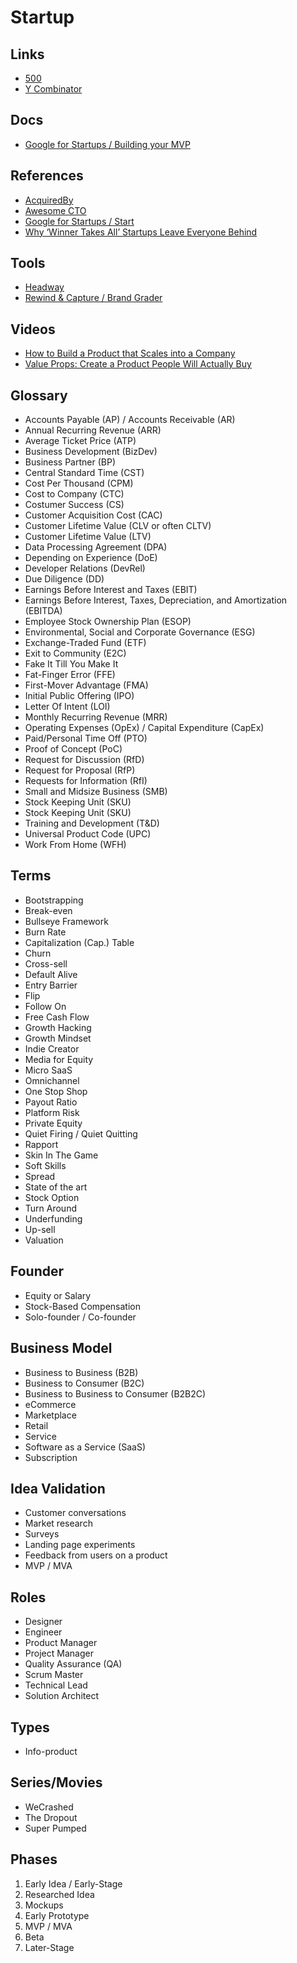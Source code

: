 # Startup

<!--
Caserbin raises $10M in seed funding to help companies deliver a great candidate experience! Read more ->

https://github.com/gravitational/teleport/blob/master/rfd/0000-rfds.md

https://angel.co
https://linktr.ee

Pró-Labore

Layoff
-->

<!--
Generalist Engineer
Generalist Software Engineer
Start-up Specialist
Founding Engineer
-->

## Links

- [500](https://500.co)
- [Y Combinator](https://ycombinator.com)

## Docs

- [Google for Startups / Building your MVP](https://startup.google.com/start/building-your-mvp/)

## References

- [AcquiredBy](https://acquiredby.co)
- [Awesome CTO](https://github.com/kuchin/awesome-cto)
- [Google for Startups / Start](https://startup.google.com/start/)
- [Why ‘Winner Takes All’ Startups Leave Everyone Behind](https://marker.medium.com/why-winner-takes-all-leaves-everyone-behind-19bd756e1610)

## Tools

- [Headway](https://headwayapp.co)
- [Rewind & Capture / Brand Grader](https://rewindandcapture.com/brand-grader)

## Videos

- [How to Build a Product that Scales into a Company](https://youtube.com/watch?v=r-98YRAF1dY)
- [Value Props: Create a Product People Will Actually Buy](https://youtube.com/watch?v=q8d9uuO1Cf4)

## Glossary

<!--
Customer Experience (CX)
Time to Resolution (TtR)
First Contact Resolution (FCR)
Quality Assurance (QA)
Cost to Serve (CtS)
Workforce Management (WFM)
Key Performance Indicator (KPI)
-->

- Accounts Payable (AP) / Accounts Receivable (AR)
- Annual Recurring Revenue (ARR)
- Average Ticket Price (ATP)
- Business Development (BizDev)
- Business Partner (BP)
- Central Standard Time (CST)
- Cost Per Thousand (CPM)
- Cost to Company (CTC)
- Costumer Success (CS)
- Customer Acquisition Cost (CAC)
- Customer Lifetime Value (CLV or often CLTV)
- Customer Lifetime Value (LTV)
- Data Processing Agreement (DPA)
- Depending on Experience (DoE)
- Developer Relations (DevRel)
- Due Diligence (DD)
- Earnings Before Interest and Taxes (EBIT)
- Earnings Before Interest, Taxes, Depreciation, and Amortization (EBITDA)
- Employee Stock Ownership Plan (ESOP)
- Environmental, Social and Corporate Governance (ESG)
- Exchange-Traded Fund (ETF)
- Exit to Community (E2C)
- Fake It Till You Make It
- Fat-Finger Error (FFE)
- First-Mover Advantage (FMA)
- Initial Public Offering (IPO)
- Letter Of Intent (LOI)
- Monthly Recurring Revenue (MRR)
- Operating Expenses (OpEx) / Capital Expenditure (CapEx)
- Paid/Personal Time Off (PTO)
- Proof of Concept (PoC)
- Request for Discussion (RfD)
- Request for Proposal (RfP)
- Requests for Information (RfI)
- Small and Midsize Business (SMB)
- Stock Keeping Unit (SKU)
- Stock Keeping Unit (SKU)
- Training and Development (T&D)
- Universal Product Code (UPC)
- Work From Home (WFH)

## Terms

- Bootstrapping
- Break-even
- Bullseye Framework
- Burn Rate
- Capitalization (Cap.) Table
- Churn
- Cross-sell
- Default Alive
- Entry Barrier
- Flip
- Follow On
- Free Cash Flow
- Growth Hacking
- Growth Mindset
- Indie Creator
- Media for Equity
- Micro SaaS
- Omnichannel
- One Stop Shop
- Payout Ratio
- Platform Risk
- Private Equity
- Quiet Firing / Quiet Quitting
- Rapport
- Skin In The Game
- Soft Skills
- Spread
- State of the art
- Stock Option
- Turn Around
- Underfunding
- Up-sell
- Valuation

## Founder

- Equity or Salary
- Stock-Based Compensation
- Solo-founder / Co-founder

## Business Model

- Business to Business (B2B)
- Business to Consumer (B2C)
- Business to Business to Consumer (B2B2C)
- eCommerce
- Marketplace
- Retail
- Service
- Software as a Service (SaaS)
- Subscription

## Idea Validation

- Customer conversations
- Market research
- Surveys
- Landing page experiments
- Feedback from users on a product
- MVP / MVA

## Roles

- Designer
- Engineer
- Product Manager
- Project Manager
- Quality Assurance (QA)
- Scrum Master
- Technical Lead
- Solution Architect

## Types

- Info-product

<!-- ## Key Features

- Engajamento -->

## Series/Movies

- WeCrashed
- The Dropout
- Super Pumped

## Phases

1. Early Idea / Early-Stage
2. Researched Idea
3. Mockups
4. Early Prototype
5. MVP / MVA
6. Beta
7. Later-Stage

<!--
https://trueup.io/early-stage-startups

https://workatastartup.com/companies?companySize=seed&companyStage=seed&demographic=any&hasEquity=any&hasSalary=any&industry=any&interviewProcess=any&jobType=any&layout=list-compact&remote=yes&sortBy=company_created_desc&tab=any&usVisaNotRequired=true
-->
